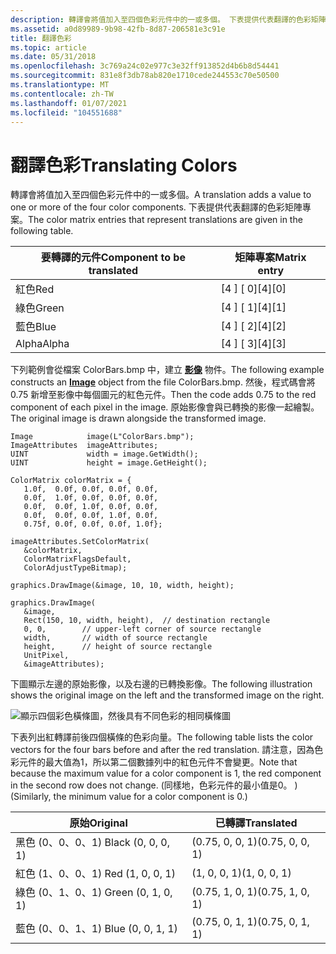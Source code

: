 ```yaml
---
description: 轉譯會將值加入至四個色彩元件中的一或多個。 下表提供代表翻譯的色彩矩陣專案。
ms.assetid: a0d89989-9b98-42fb-8d87-206581e3c91e
title: 翻譯色彩
ms.topic: article
ms.date: 05/31/2018
ms.openlocfilehash: 3c769a24c02e977c3e32ff913852d4b6b8d54441
ms.sourcegitcommit: 831e8f3db78ab820e1710cede244553c70e50500
ms.translationtype: MT
ms.contentlocale: zh-TW
ms.lasthandoff: 01/07/2021
ms.locfileid: "104551688"
---
```

# <a name="translating-colors"></a><span data-ttu-id="d95bf-104">翻譯色彩</span><span class="sxs-lookup"><span data-stu-id="d95bf-104">Translating Colors</span></span>

<span data-ttu-id="d95bf-105">轉譯會將值加入至四個色彩元件中的一或多個。</span><span class="sxs-lookup"><span data-stu-id="d95bf-105">A translation adds a value to one or more of the four color components.</span></span> <span data-ttu-id="d95bf-106">下表提供代表翻譯的色彩矩陣專案。</span><span class="sxs-lookup"><span data-stu-id="d95bf-106">The color matrix entries that represent translations are given in the following table.</span></span>



| <span data-ttu-id="d95bf-107">要轉譯的元件</span><span class="sxs-lookup"><span data-stu-id="d95bf-107">Component to be translated</span></span> | <span data-ttu-id="d95bf-108">矩陣專案</span><span class="sxs-lookup"><span data-stu-id="d95bf-108">Matrix entry</span></span> |
|----------------------------|--------------|
| <span data-ttu-id="d95bf-109">紅色</span><span class="sxs-lookup"><span data-stu-id="d95bf-109">Red</span></span>                        | <span data-ttu-id="d95bf-110">\[4 \] \[ 0\]</span><span class="sxs-lookup"><span data-stu-id="d95bf-110">\[4\]\[0\]</span></span>   |
| <span data-ttu-id="d95bf-111">綠色</span><span class="sxs-lookup"><span data-stu-id="d95bf-111">Green</span></span>                      | <span data-ttu-id="d95bf-112">\[4 \] \[ 1\]</span><span class="sxs-lookup"><span data-stu-id="d95bf-112">\[4\]\[1\]</span></span>   |
| <span data-ttu-id="d95bf-113">藍色</span><span class="sxs-lookup"><span data-stu-id="d95bf-113">Blue</span></span>                       | <span data-ttu-id="d95bf-114">\[4 \] \[ 2\]</span><span class="sxs-lookup"><span data-stu-id="d95bf-114">\[4\]\[2\]</span></span>   |
| <span data-ttu-id="d95bf-115">Alpha</span><span class="sxs-lookup"><span data-stu-id="d95bf-115">Alpha</span></span>                      | <span data-ttu-id="d95bf-116">\[4 \] \[ 3\]</span><span class="sxs-lookup"><span data-stu-id="d95bf-116">\[4\]\[3\]</span></span>   |



 

<span data-ttu-id="d95bf-117">下列範例會從檔案 ColorBars.bmp 中，建立 [**影像**](/windows/desktop/api/gdiplusheaders/nl-gdiplusheaders-image) 物件。</span><span class="sxs-lookup"><span data-stu-id="d95bf-117">The following example constructs an [**Image**](/windows/desktop/api/gdiplusheaders/nl-gdiplusheaders-image) object from the file ColorBars.bmp.</span></span> <span data-ttu-id="d95bf-118">然後，程式碼會將0.75 新增至影像中每個圖元的紅色元件。</span><span class="sxs-lookup"><span data-stu-id="d95bf-118">Then the code adds 0.75 to the red component of each pixel in the image.</span></span> <span data-ttu-id="d95bf-119">原始影像會與已轉換的影像一起繪製。</span><span class="sxs-lookup"><span data-stu-id="d95bf-119">The original image is drawn alongside the transformed image.</span></span>


```
Image            image(L"ColorBars.bmp");
ImageAttributes  imageAttributes;
UINT             width = image.GetWidth();
UINT             height = image.GetHeight();

ColorMatrix colorMatrix = {
   1.0f,  0.0f, 0.0f, 0.0f, 0.0f,
   0.0f,  1.0f, 0.0f, 0.0f, 0.0f,
   0.0f,  0.0f, 1.0f, 0.0f, 0.0f,
   0.0f,  0.0f, 0.0f, 1.0f, 0.0f,
   0.75f, 0.0f, 0.0f, 0.0f, 1.0f};
   
imageAttributes.SetColorMatrix(
   &colorMatrix, 
   ColorMatrixFlagsDefault,
   ColorAdjustTypeBitmap);
   
graphics.DrawImage(&image, 10, 10, width, height);

graphics.DrawImage(
   &image, 
   Rect(150, 10, width, height),  // destination rectangle 
   0, 0,        // upper-left corner of source rectangle 
   width,       // width of source rectangle
   height,      // height of source rectangle
   UnitPixel,
   &imageAttributes);
```



<span data-ttu-id="d95bf-120">下圖顯示左邊的原始影像，以及右邊的已轉換影像。</span><span class="sxs-lookup"><span data-stu-id="d95bf-120">The following illustration shows the original image on the left and the transformed image on the right.</span></span>

![顯示四個彩色橫條圖，然後具有不同色彩的相同橫條圖](images/colortrans2.png)

<span data-ttu-id="d95bf-122">下表列出紅轉譯前後四個橫條的色彩向量。</span><span class="sxs-lookup"><span data-stu-id="d95bf-122">The following table lists the color vectors for the four bars before and after the red translation.</span></span> <span data-ttu-id="d95bf-123">請注意，因為色彩元件的最大值為1，所以第二個數據列中的紅色元件不會變更。</span><span class="sxs-lookup"><span data-stu-id="d95bf-123">Note that because the maximum value for a color component is 1, the red component in the second row does not change.</span></span> <span data-ttu-id="d95bf-124"> (同樣地，色彩元件的最小值是0。 ) </span><span class="sxs-lookup"><span data-stu-id="d95bf-124">(Similarly, the minimum value for a color component is 0.)</span></span>



| <span data-ttu-id="d95bf-125">原始</span><span class="sxs-lookup"><span data-stu-id="d95bf-125">Original</span></span>           | <span data-ttu-id="d95bf-126">已轉譯</span><span class="sxs-lookup"><span data-stu-id="d95bf-126">Translated</span></span>      |
|--------------------|-----------------|
| <span data-ttu-id="d95bf-127">黑色 (0、0、0、1) </span><span class="sxs-lookup"><span data-stu-id="d95bf-127">Black (0, 0, 0, 1)</span></span> | <span data-ttu-id="d95bf-128">(0.75, 0, 0, 1)</span><span class="sxs-lookup"><span data-stu-id="d95bf-128">(0.75, 0, 0, 1)</span></span> |
| <span data-ttu-id="d95bf-129">紅色 (1、0、0、1) </span><span class="sxs-lookup"><span data-stu-id="d95bf-129">Red (1, 0, 0, 1)</span></span>   | <span data-ttu-id="d95bf-130">(1, 0, 0, 1)</span><span class="sxs-lookup"><span data-stu-id="d95bf-130">(1, 0, 0, 1)</span></span>    |
| <span data-ttu-id="d95bf-131">綠色 (0、1、0、1) </span><span class="sxs-lookup"><span data-stu-id="d95bf-131">Green (0, 1, 0, 1)</span></span> | <span data-ttu-id="d95bf-132">(0.75, 1, 0, 1)</span><span class="sxs-lookup"><span data-stu-id="d95bf-132">(0.75, 1, 0, 1)</span></span> |
| <span data-ttu-id="d95bf-133">藍色 (0、0、1、1) </span><span class="sxs-lookup"><span data-stu-id="d95bf-133">Blue (0, 0, 1, 1)</span></span>  | <span data-ttu-id="d95bf-134">(0.75, 0, 1, 1)</span><span class="sxs-lookup"><span data-stu-id="d95bf-134">(0.75, 0, 1, 1)</span></span> |



 

 

 



